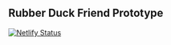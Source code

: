 ## Rubber Duck Friend Prototype

[![Netlify Status](https://api.netlify.com/api/v1/badges/831959ae-2f7d-4d1c-9285-42e80d0cf3f8/deploy-status)](https://app.netlify.com/sites/rubberduckfriend/deploys)
